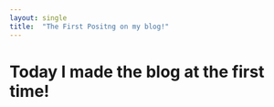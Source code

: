 ```yaml
---
layout: single
title:  "The First Positng on my blog!"
---
```


# Today I made the blog at the first time! 
